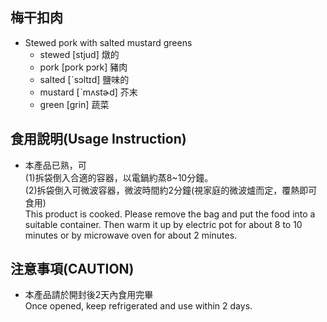 ## 梅干扣肉
- Stewed pork with salted mustard greens
  - stewed [stjud] 燉的
  - pork [pork pɔrk] 豬肉
  - salted [ˋsɔltɪd] 鹽味的
  - mustard [ˋmʌstɚd] 芥末
  - green [grin] 蔬菜

## 食用說明(Usage Instruction)
- 本產品已熟，可
  <br>(1)拆袋倒入合適的容器，以電鍋約蒸8~10分鐘。
  <br>(2)拆袋倒入可微波容器，微波時間約2分鐘(視家庭的微波爐而定，覆熱即可食用)
  <br>This product is cooked. Please remove the bag and put the food into a suitable container. Then warm it up by electric pot for about 8 to 10 minutes or by microwave oven for about 2 minutes.

## 注意事項(CAUTION)
- 本產品請於開封後2天內食用完畢
  <br>Once opened, keep refrigerated and use within 2 days.
